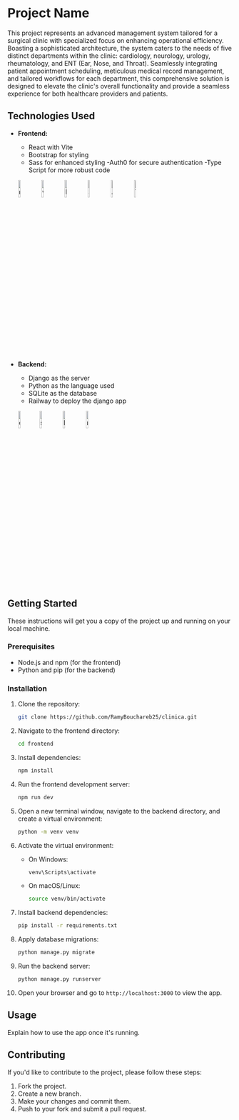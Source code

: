 
# Project Name


This project represents an advanced management system tailored for a surgical clinic with specialized focus on enhancing operational efficiency. Boasting a sophisticated architecture, the system caters to the needs of five distinct departments within the clinic: cardiology, neurology, urology, rheumatology, and ENT (Ear, Nose, and Throat). Seamlessly integrating patient appointment scheduling, meticulous medical record management, and tailored workflows for each department, this comprehensive solution is designed to elevate the clinic's overall functionality and provide a seamless experience for both healthcare providers and patients.


## Technologies Used

- **Frontend:**
  - React with Vite
  - Bootstrap for styling
  - Sass for enhanced styling
  -Auth0 for secure authentication
  -Type Script for more robust code

  <img src="https://upload.wikimedia.org/wikipedia/commons/thumb/a/a7/React-icon.svg/2300px-React-icon.svg.png" alt="react" width="10%"> <img src="https://vitejs.dev/logo-with-shadow.png" alt="vite" width="10%"> <img src="https://getbootstrap.com/docs/5.0/assets/brand/bootstrap-logo.svg" alt="Bootstrap" width="10%"> <img src="https://sass-lang.com/assets/img/styleguide/seal-color.png" alt="Sass" width="10%"> <img src="https://cdn.freebiesupply.com/logos/large/2x/auth0-logo-png-transparent.png" alt="Auth0" width="10%"> <img src="https://encrypted-tbn0.gstatic.com/images?q=tbn:ANd9GcSxVoR1RTXjfthNkz2h5asySeOZIijCLDDI4Xth0JoW9w&s" alt="TypeScript" width="10%">

- **Backend:**
  - Django as the server
  - Python as the language used
  - SQLite as the database
  - Railway to deploy the django app
    
  <img src="https://www.djangoproject.com/m/img/logos/django-logo-negative.png" alt="django" width="10%"><img src="https://sqlite.org/forum/logo?id=603c155e" alt="sqlite" width="10%"> <img src="https://upload.wikimedia.org/wikipedia/commons/thumb/c/c3/Python-logo-notext.svg/1869px-Python-logo-notext.svg.png" alt="Python" width="10%"> <img src="https://railway.app/brand/logo-dark.svg" alt="railway" width="10%">
  

## Getting Started

These instructions will get you a copy of the project up and running on your local machine.

### Prerequisites

- Node.js and npm (for the frontend)
- Python and pip (for the backend)

### Installation

1. Clone the repository:
   ```bash
   git clone https://github.com/RamyBouchareb25/clinica.git
   ```

2. Navigate to the frontend directory:
   ```bash
   cd frontend
   ```

3. Install dependencies:
   ```bash
   npm install
   ```

4. Run the frontend development server:
   ```bash
   npm run dev
   ```

5. Open a new terminal window, navigate to the backend directory, and create a virtual environment:
   ```bash
   python -m venv venv
   ```

6. Activate the virtual environment:
   - On Windows:
     ```bash
     venv\Scripts\activate
     ```
   - On macOS/Linux:
     ```bash
     source venv/bin/activate
     ```

7. Install backend dependencies:
   ```bash
   pip install -r requirements.txt
   ```

8. Apply database migrations:
   ```bash
   python manage.py migrate
   ```

9. Run the backend server:
   ```bash
   python manage.py runserver
   ```

10. Open your browser and go to `http://localhost:3000` to view the app.

## Usage

Explain how to use the app once it's running.

## Contributing

If you'd like to contribute to the project, please follow these steps:

1. Fork the project.
2. Create a new branch.
3. Make your changes and commit them.
4. Push to your fork and submit a pull request.
